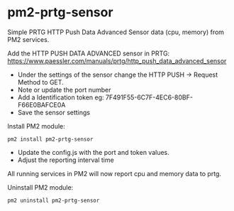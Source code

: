 # pm2-prtg-sensor
Simple PRTG HTTP Push Data Advanced Sensor data (cpu, memory) from PM2 services.

Add the HTTP PUSH DATA ADVANCED sensor in PRTG:
https://www.paessler.com/manuals/prtg/http_push_data_advanced_sensor

- Under the settings of the sensor change the HTTP PUSH -> Request Method to GET.
- Note or update the port number
- Add a Identification token eg: 7F491F55-6C7F-4EC6-80BF-F66E0BAFCE0A
- Save the sensor settings

Install PM2 module:
~~~
pm2 install pm2-prtg-sensor
~~~

- Update the config.js with the port and token values.
- Adjust the reporting interval time

All running services in PM2 will now report cpu and memory data to prtg.

Uninstall PM2 module:
~~~
pm2 uninstall pm2-prtg-sensor
~~~



